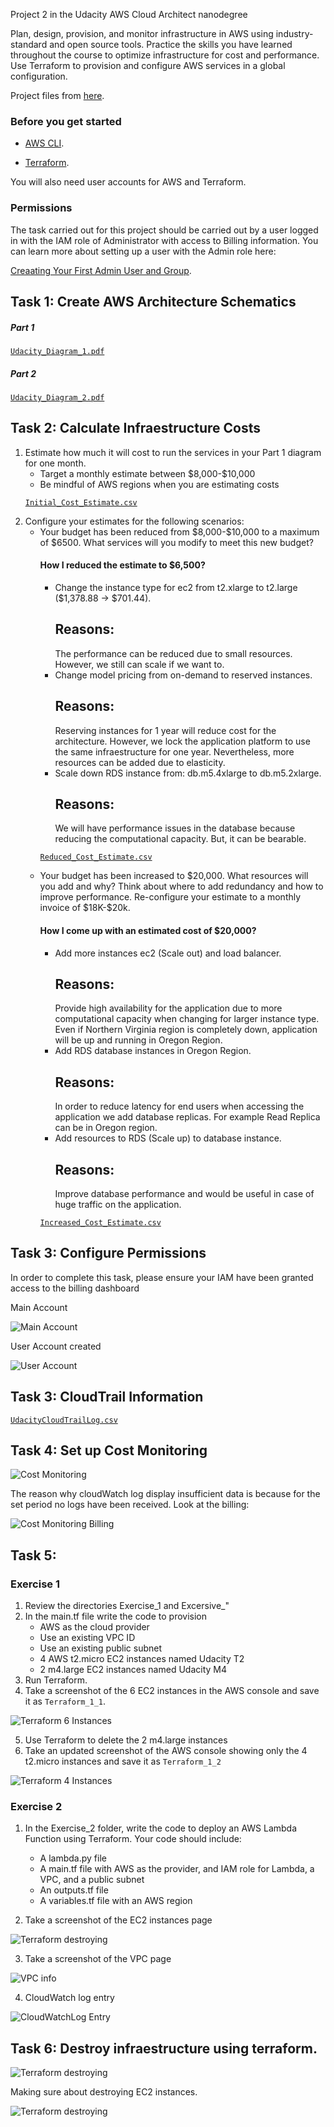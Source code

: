 Project 2 in the Udacity AWS Cloud Architect nanodegree

Plan, design, provision, and monitor infrastructure in AWS using industry-standard and open source tools. Practice the skills you have learned throughout the course to optimize infrastructure for cost and performance. Use Terraform to provision and configure AWS services in a global configuration.

Project files from [here](https://github.com/Marvinsky/aws_design_provision_monitor_infraestructure_scale).


<h3>Before you get started</h3>

*   [AWS CLI](https://aws.amazon.com/es/cli/).

*   [Terraform](https://www.terraform.io/).


You will also need user accounts for AWS and Terraform.

<h3>Permissions</h3>
The task carried out for this project should be carried out by a user logged in with the IAM role of Administrator with access to Billing information. You can learn more about setting up a user with the Admin role here: 

[Creaating Your First Admin User and Group](https://www.terraform.io/).

<h2>Task 1: Create AWS Architecture Schematics</h2>

<h5>Part 1</h5>

[`Udacity_Diagram_1.pdf`](resources/Udacity_Diagram_1.pdf)

<h5>Part 2</h5>

[`Udacity_Diagram_2.pdf`](resources/Udacity_Diagram_2.pdf)

<h2>Task 2: Calculate Infraestructure Costs</h2>

<ol>
<li>Estimate how much it will cost to run the services in your Part 1 diagram for one month.
<ul>
<li>Target a monthly estimate between $8,000-$10,000</li>
<li>Be mindful of AWS regions when you are estimating costs</li>
</ul>

[`Initial_Cost_Estimate.csv`](resources/Initial_Cost_Estimate.csv)
</li>
<li>Configure your estimates for the following scenarios:
<ul>
    <li>Your budget has been reduced from $8,000-$10,000 to a maximum of $6500. What services will you modify to meet this new budget?</li>

<h4>How I reduced the estimate to $6,500?</h4>
<ul>
    <li>Change the instance type for ec2 from t2.xlarge to t2.large ($1,378.88 -> $701.44). <h2><b>Reasons:</b></h2> The performance can be reduced due to small resources. However, we still can scale if we want to.</li>
    <li>Change model pricing from on-demand to reserved instances.<h2><b>Reasons:</b></h2> Reserving instances for 1 year will reduce cost for the architecture. However, we lock the application platform to use the same infraestructure for one year. Nevertheless, more resources can be added due to elasticity.</li>
    <li>Scale down RDS instance from: db.m5.4xlarge to db.m5.2xlarge. <h2><b>Reasons:</b></h2> We will have performance issues in the database because reducing the computational capacity. But, it can be bearable.
</ul>

[`Reduced_Cost_Estimate.csv`](resources/Reduced_Cost_Estimate.csv) 

<li>Your budget has been increased to $20,000. What resources will you add and why? Think about where to add redundancy and how to improve performance. Re-configure your estimate to a monthly invoice of $18K-$20k.
</li>

<h4>How I come up with an estimated cost of $20,000?</h4>

<ul>
    <li>Add more instances ec2 (Scale out) and load balancer. <h2><b>Reasons:</b></h2> Provide high availability for the application due to more computational capacity when changing for larger instance type. Even if Northern Virginia region is completely down, application will be up and running in Oregon Region.</li>
    <li>Add RDS database instances in Oregon Region.
    <h2><b>Reasons:</b></h2> In order to reduce latency for end users when accessing the application we add database replicas. For example Read Replica can be in Oregon region.</li>
    <li>Add resources to RDS (Scale up) to database instance. <h2><b>Reasons:</b></h2> Improve database performance and would be useful in case of huge traffic on the application.</li>
</ul>

[`Increased_Cost_Estimate.csv`](resources/Increased_Cost_Estimate.csv) 
</ul>
</li>
</ol>

<h2>Task 3: Configure Permissions</h2>

In order to complete this task, please ensure your IAM have been granted access to the billing dashboard

Main Account

![Main Account](resources/screenshots/udacity_password_policy.jpg "Main Account")

User Account created

![User Account](resources/screenshots/udacity_password_policy.png "User Account")

<h2>Task 3: CloudTrail Information</h2>

[`UdacityCloudTrailLog.csv`](resources/UdacityCloudTrailLog.csv) 


<h2>Task 4: Set up Cost Monitoring</h2>

![Cost Monitoring](resources/screenshots/CloudWatch_alarm.png "Cost Monitoring")

The reason why cloudWatch log display insufficient data is because for the set period no logs have been received. Look at the billing:

![Cost Monitoring Billing](resources/screenshots/CloudWatch_alarm_2.png "Cost Monitoring Billing")

<h2>Task 5:</h2>

### Exercise 1

1. Review the directories Exercise_1 and Excersive_"
2. In the main.tf file write the code to provision
   * AWS as the cloud provider
   * Use an existing VPC ID
   * Use an existing public subnet
   * 4 AWS t2.micro EC2 instances named Udacity T2
   * 2 m4.large EC2 instances named Udacity M4
3. Run Terraform. 
4. Take a screenshot of the 6 EC2 instances in the AWS console and save it as `Terraform_1_1`.


![Terraform 6 Instances](resources/screenshots/Terraform_1_1.png "Terraform 6 Instances")

5. Use Terraform to  delete the 2 m4.large instances 
6. Take an updated screenshot of the AWS console showing only the 4 t2.micro instances and save it as `Terraform_1_2`

![Terraform 4 Instances](resources/screenshots/Terraform_1_2.png "Terraform 4 Instances")


### Exercise 2

1. In the  Exercise_2 folder, write the code to deploy an AWS Lambda Function using Terraform. Your code should include:

   * A lambda.py file
   * A main.tf file with AWS as the provider, and IAM role for Lambda, a VPC, and a public subnet
   * An outputs.tf file
   * A variables.tf file with an AWS region
  
2. Take a screenshot of the EC2 instances page

![Terraform destroying](resources/screenshots/Terraform_2_1.png "Terraform destroying")

3. Take a screenshot of the VPC page 


![VPC info](resources/screenshots/Terraform_2_2.png "VPC info")

4. CloudWatch log entry

![CloudWatchLog Entry](resources/screenshots/Terraform_2_3.png "CloudWatchLog Entry")

<h2>Task 6: Destroy infraestructure using terraform.</h2>

![Terraform destroying](resources/screenshots/Terraform_destroyed.png "Terraform destroying")


Making sure about destroying EC2 instances.

![Terraform destroying](resources/screenshots/Terraform_destroyed_2.png "Terraform destroying")
